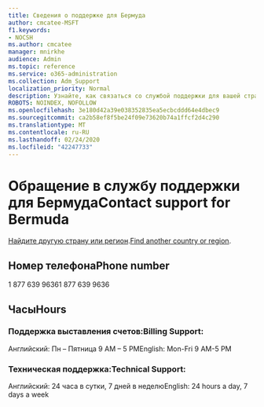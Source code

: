 ```yaml
---
title: Сведения о поддержке для Бермуда
author: cmcatee-MSFT
f1.keywords:
- NOCSH
ms.author: cmcatee
manager: mnirkhe
audience: Admin
ms.topic: reference
ms.service: o365-administration
ms.collection: Adm_Support
localization_priority: Normal
description: Узнайте, как связаться со службой поддержки для вашей страны или региона.
ROBOTS: NOINDEX, NOFOLLOW
ms.openlocfilehash: 3e180d42a39e038352835ea5ecbcddd64e4dbec9
ms.sourcegitcommit: ca2b58ef8f5be24f09e73620b74a1ffcf2d4c290
ms.translationtype: MT
ms.contentlocale: ru-RU
ms.lasthandoff: 02/24/2020
ms.locfileid: "42247733"
---
```

# <a name="contact-support-for-bermuda"></a><span data-ttu-id="0f0ec-103">Обращение в службу поддержки для Бермуда</span><span class="sxs-lookup"><span data-stu-id="0f0ec-103">Contact support for Bermuda</span></span>

<span data-ttu-id="0f0ec-104">[Найдите другую страну или регион](../contact-support-for-business-products.md).</span><span class="sxs-lookup"><span data-stu-id="0f0ec-104">[Find another country or region](../contact-support-for-business-products.md).</span></span>

## <a name="phone-number"></a><span data-ttu-id="0f0ec-105">Номер телефона</span><span class="sxs-lookup"><span data-stu-id="0f0ec-105">Phone number</span></span>
<span data-ttu-id="0f0ec-106">1 877 639 9636</span><span class="sxs-lookup"><span data-stu-id="0f0ec-106">1 877 639 9636</span></span>

## <a name="hours"></a><span data-ttu-id="0f0ec-107">Часы</span><span class="sxs-lookup"><span data-stu-id="0f0ec-107">Hours</span></span>
### <a name="billing-support"></a><span data-ttu-id="0f0ec-108">Поддержка выставления счетов:</span><span class="sxs-lookup"><span data-stu-id="0f0ec-108">Billing Support:</span></span>

<span data-ttu-id="0f0ec-109">Английский: Пн – Пятница 9 AM – 5 PM</span><span class="sxs-lookup"><span data-stu-id="0f0ec-109">English: Mon-Fri 9 AM-5 PM</span></span>

### <a name="technical-support"></a><span data-ttu-id="0f0ec-110">Техническая поддержка:</span><span class="sxs-lookup"><span data-stu-id="0f0ec-110">Technical Support:</span></span>

<span data-ttu-id="0f0ec-111">Английский: 24 часа в сутки, 7 дней в неделю</span><span class="sxs-lookup"><span data-stu-id="0f0ec-111">English: 24 hours a day, 7 days a week</span></span>